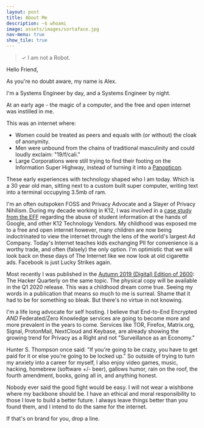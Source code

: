 ```yaml
---
layout: post
title: About Me
description: ~$ whoami
image: assets/images/sortaface.jpg
nav-menu: true
show_tile: true
---
```

> ✓ I am not a Robot.

Hello Friend,

As you're no doubt aware, my name is Alex.

I'm a Systems Engineer by day, and a Systems Engineer by night.

At an early age - the magic of a computer, and the free and open internet was instilled in me.

This was an internet where:
  * Women could be treated as peers and equals with (or without) the cloak of anonymity.
  * Men were unbound from the chains of traditional masculinity and could loudly exclaim: "19/f/cali."
  * Large Corporations were still trying to find their footing on the Information Super Highway, instead of turning it into a <a href="https://en.wikipedia.org/wiki/Panopticon">Panopticon</a>.

These early experiences with technology shaped who I am today. Which is a 30 year old man, sitting next to a custom built super computer, writing text into a terminal occupying 3.5mb of ram.

I'm an often outspoken FOSS and Privacy Advocate and a Slayer of Privacy Nihilism. During my decade working in K12, I was involved in a <a href="https://www.eff.org/deeplinks/2017/03/privacy-practice-not-just-policy-system-administrator-advocating-student-privacy">case study from the EFF</a> regarding the abuse of student information at the hands of Google, and other K12 Technology Vendors.  My childhood was exposed me to a free and open internet however, many children are now being indoctrinated to view the internet through the lens of the world's largest Ad Company. Today's Internet teaches kids exchanging PII for convenience is a worthy trade, and often (falsely) the only option. I'm optimistic that we will look back on these days of The Internet like we now look at old cigarette ads. Facebook is just Lucky Strikes again.

Most recently I was published in the <a href="https://store.2600.com/collections/2010-2015/products/autumn-2019">Autumn 2019 (Digital) Edition of 2600</a>: The Hacker Quarterly on the same topic. The physical copy will be available in the Q1 2020 release. This was a childhood dream come true. Seeing my words in a publication that means so much to me is surreal. Shame that it had to be for something so bleak. But there's no virtue in not knowing.

I'm a life long advocate for self hosting. I believe that End-to-End Encrypted *AND* Federated/Zero Knowledge services are going to become more and more prevalent in the years to come. Services like TOR, Firefox, Matrix.org, Signal, ProtonMail, NextCloud and Keybase, are already showing the growing trend for Privacy as a Right and not "Surveillance as an Economy."

Hunter S. Thompson once said: "If you're going to be crazy, you have to get paid for it or else you're going to be locked up." So outside of trying to turn my anxiety into a career for myself, I also enjoy video games, music, hacking, homebrew (software +/- beer), gallows humor, rain on the roof, the fourth amendment, books, going all in, and anything honest.

Nobody ever said the good fight would be easy. I will not wear a wishbone where my backbone should be. I have an ethical and moral responsibility to those I love to build a better future. I always leave things better than you found them, and I intend to do the same for the internet.

If that's on brand for you, drop a line.
